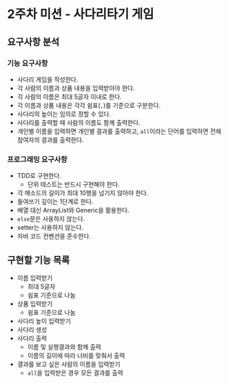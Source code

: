 # 2주차 미션 - 사다리타기 게임
## 요구사항 분석
### 기능 요구사항
* 사다리 게임을 작성한다.
* 각 사람의 이름과 상품 내용을 입력받아야 한다.
* 각 사람의 이름은 최대 5글자 이내로 한다.
* 각 이름과 상품 내용은 각각 쉼표(`,`)를 기준으로 구분한다.
* 사다리의 높이는 임의로 정할 수 있다.
* 사다리를 출력할 때 사람의 이름도 함께 출력한다.
* 개인별 이름을 입력하면 개인별 결과를 출력하고, `all`이라는 단어를 입력하면 전체 참여자의 결과를 출력한다.

### 프로그래밍 요구사항
* TDD로 구현한다.
  * 단위 테스트는 반드시 구현해야 한다.
* 각 메소드의 길이가 최대 10행을 넘기지 않아야 한다.
* 들여쓰기 깊이는 1단계로 한다.
* 배열 대신 ArrayList와 Generic을 활용한다.
* `else`문은 사용하지 않는다.
* setter는 사용하지 않는다.
* 자바 코드 컨벤션을 준수한다.

## 구현할 기능 목록
* 이름 입력받기
  * 최대 5글자
  * 쉼표 기준으로 나눔
* 상품 입력받기
  * 쉼표 기준으로 나눔
* 사다리 높이 입력받기
* 사다리 생성
* 사다리 출력
  * 이름 및 실행결과와 함께 출력
  * 이름의 길이에 따라 너비를 맞춰서 출력
* 결과를 보고 싶은 사람의 이름을 입력받기
  * `all`을 입력받은 경우 모든 결과를 출력
